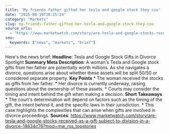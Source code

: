 ```yaml
---
title: 'My friends father gifted her tesla and google stock they cou'
date: "2025-08-19T18:25:24"
category: "Markets"
slug: my-friends-father-gifted-her-tesla-and-google-stock-they-cou
source_urls:
  - "https://www.marketwatch.com/story/are-tesla-and-google-stocks-received-as-a-gift-subject-to-division-in-a-divorce-18834c76?mod=mw_rss_topstories"
seo:
  keywords: ["news", "markets", "brief"]
---
```

Here's the news brief:  **Headline**: Tesla and Google Stock Gifts in Divorce Spotlight  **Summary Meta Description**: A woman's Tesla and Google stock gifts from her father are potentially worth millions. As she navigates a divorce, questions arise about whether these assets will be split 50/50 or considered separate property.  **Key Points**  * The woman received the stocks as gifts from her father. * Her divorce is currently underway, raising questions about the ownership of these assets. * Courts may consider the timing and intent behind the gift when making a decision.  **Short Takeaways**  * The court's determination will depend on factors such as the timing of the gift, the intent behind it, and the specific laws in their jurisdiction. * This case highlights the complexities that can arise when gifts are involved in divorce proceedings.  **Sources**:  https://www.marketwatch.com/story/are-tesla-and-google-stocks-received-as-a-gift-subject-to-division-in-a-divorce-18834c76?mod=mw_rss_topstories 
